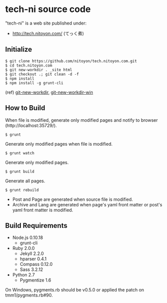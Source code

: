 tech-ni source code
===================

"tech-ni" is a web site published under:

  - http://tech.nitoyon.com/ (てっく煮)


Initialize
----------

    $ git clone https://github.com/nitoyon/tech.nitoyon.com.git
    $ cd tech.nitoyon.com
    $ git new-workdir . _site html
    $ git checkout .; git clean -d -f
    $ npm install
    $ npm install -g grunt-cli

(ref) [git-new-workdir](https://github.com/git/git/blob/master/contrib/workdir/git-new-workdir), [git-new-workdir-win](https://github.com/dansmith65/git/blob/master/contrib/workdir/git-new-workdir-win)


How to Build
------------

When file is modified, generate only modified pages and notify to browser (http://localhost:35729/).

    $ grunt

Generate only modified pages when file is modified.

    $ grunt watch

Generate only modified pages.

    $ grunt build

Generate all pages.

    $ grunt rebuild

* Post and Page are generated when source file is modified.
* Archive and Lang are generated when page's yaml front matter or post's yaml front matter is modified.


Build Requirements
------------------

* Node.js 0.10.18
  * grunt-cli
* Ruby 2.0.0
  * Jekyll 2.2.0
  * hparser 0.4.1
  * Compass 0.12.0
  * Sass 3.2.12
* Python 2.7
  * Pygmentize 1.6

On Windows, pygments.rb should be v0.5.0 or applied the patch on tmm1/pygments.rb#90.